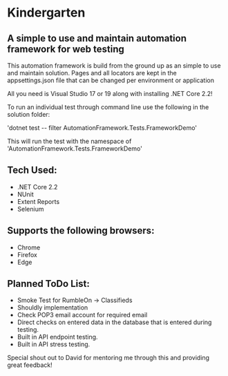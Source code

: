 # Kindergarten

## A simple to use and maintain automation framework for web testing

This automation framework is build from the ground up as an simple to use and maintain solution. Pages and all locators are kept in the appsettings.json file that can be changed per environment or application

All you need is Visual Studio 17 or 19 along with installing .NET Core 2.2!

To run an individual test through command line use the following in the solution folder:

'dotnet test -- filter AutomationFramework.Tests.FrameworkDemo'

This will run the test with the namespace of 'AutomationFramework.Tests.FrameworkDemo'

## Tech Used:
- .NET Core 2.2
- NUnit
- Extent Reports
- Selenium

## Supports the following browsers:
- Chrome
- Firefox
- Edge

## Planned ToDo List:
- Smoke Test for RumbleOn -> Classifieds
- Shouldly implementation 
- Check POP3 email account for required email
- Direct checks on entered data in the database that is entered during testing. 
- Built in API endpoint testing. 
- Built in API stress testing.

Special shout out to David for mentoring me through this and providing great feedback!
